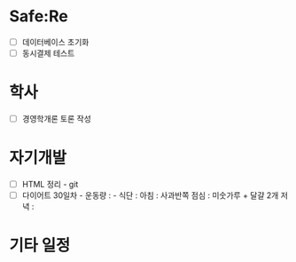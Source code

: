 # Safe:Re

- [ ] 데이터베이스 초기화
- [ ] 동시결제 테스트

# 학사

- [ ] 경영학개론 토론 작성

# 자기개발

- [ ] HTML 정리 - git
- [ ] 다이어트 30일차
      - 운동량 : 
      - 식단   : 아침 : 사과반쪽
                점심 : 미숫가루 + 달걀 2개
                저녁 : 

# 기타 일정
